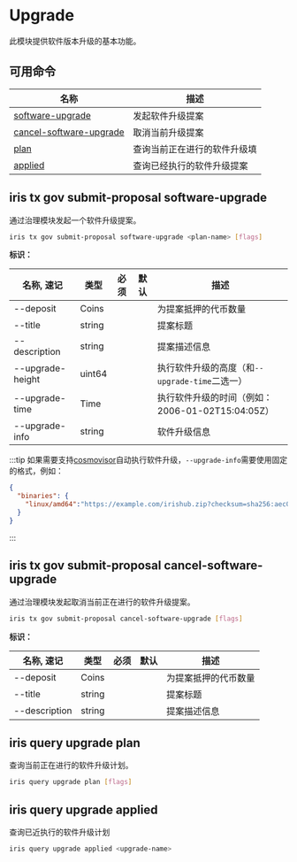 # Upgrade

此模块提供软件版本升级的基本功能。

## 可用命令

| 名称                                                                            | 描述                         |
| ------------------------------------------------------------------------------- | ---------------------------- |
| [software-upgrade](#iris-tx-gov-submit-proposal-software-upgrade)               | 发起软件升级提案             |
| [cancel-software-upgrade](#iris-tx-gov-submit-proposal-cancel-software-upgrade) | 取消当前升级提案             |
| [plan](#iris-query-upgrade-plan)                                                | 查询当前正在进行的软件升级填 |
| [applied](#iris-query-upgrade-applied)                                          | 查询已经执行的软件升级提案   |

## iris tx gov submit-proposal software-upgrade

通过治理模块发起一个软件升级提案。

```bash
iris tx gov submit-proposal software-upgrade <plan-name> [flags]
```

**标识：**

| 名称, 速记       | 类型   | 必须 | 默认 | 描述                                             |
| ---------------- | ------ | ---- | ---- | ------------------------------------------------ |
| --deposit        | Coins  |      |      | 为提案抵押的代币数量                             |
| --title          | string |      |      | 提案标题                                         |
| --description    | string |      |      | 提案描述信息                                     |
| --upgrade-height | uint64 |      |      | 执行软件升级的高度（和`--upgrade-time`二选一）   |
| --upgrade-time   | Time   |      |      | 执行软件升级的时间（例如：2006-01-02T15:04:05Z） |
| --upgrade-info   | string |      |      | 软件升级信息                                     |

:::tip
如果需要支持[cosmovisor](#https://github.com/cosmos/cosmos-sdk/tree/master/cosmovisor)自动执行软件升级，`--upgrade-info`需要使用固定的格式，例如：

```json
{
  "binaries": {
    "linux/amd64":"https://example.com/irishub.zip?checksum=sha256:aec070645fe53ee3b3763059376134f058cc337247c978add178b6ccdfb0019f"
  }
}
```

:::

## iris tx gov submit-proposal cancel-software-upgrade

通过治理模块发起取消当前正在进行的软件升级提案。

```bash
iris tx gov submit-proposal cancel-software-upgrade [flags]
```

**标识：**

| 名称, 速记    | 类型   | 必须 | 默认 | 描述                 |
| ------------- | ------ | ---- | ---- | -------------------- |
| --deposit     | Coins  |      |      | 为提案抵押的代币数量 |
| --title       | string |      |      | 提案标题             |
| --description | string |      |      | 提案描述信息         |

## iris query upgrade plan

查询当前正在进行的软件升级计划。

```bash
iris query upgrade plan [flags]
```

## iris query upgrade applied

查询已近执行的软件升级计划

```bash
iris query upgrade applied <upgrade-name>
```
